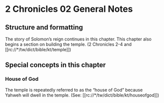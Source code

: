# 2 Chronicles 02 General Notes
## Structure and formatting

The story of Solomon’s reign continues in this chapter. This chapter also begins a section on building the temple. (2 Chronicles 2-4 and [[rc://*/tw/dict/bible/kt/temple]])

## Special concepts in this chapter

### House of God
The temple is repeatedly referred to as the “house of God” because Yahweh will dwell in the temple. (See: [[rc://*/tw/dict/bible/kt/houseofgod]])